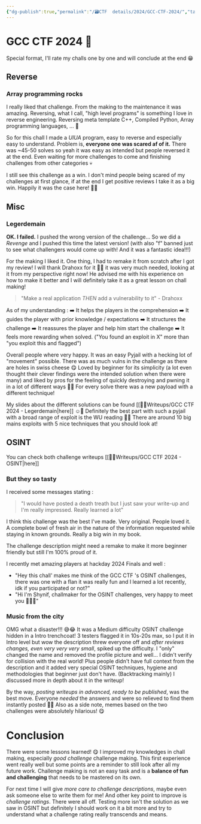 ```yaml
---
{"dg-publish":true,"permalink":"/🗃CTF  details/2024/GCC-CTF-2024/","tags":["Wrap-up","Mid","Challmaker","GCC"]}
---
```


# GCC CTF 2024 🍻
Special format, I'll rate my challs one by one and will conclude at the end 😁

## Reverse
### Array programming rocks
I really liked that challenge. From the making to the maintenance it was amazing.
Reversing, what I call, "high level programs" is something I love in reverse engineering.
Reversing meta template C++, Compiled Python, Array programming languages, ... 💝

So for this chall I made a *UIUA* program, easy to reverse and especially easy to understand.
Problem is, **everyone one was scared af of it.**
There was ~45-50 solves so yeah it was easy as intended but people reversed it at the end. Even waiting for more challenges to come and finishing challenges from other categories 💀

I still see this challenge as a win. I don't mind people being scared of my challenges at first glance, if at the end I get positive reviews I take it as a big win. Happily it was the case here! 🥰💖


## Misc
### Legerdemain
**OK. I failed.** I pushed the wrong version of the challenge... So we did a *Revenge* and I pushed this time the latest version! (with also "f" banned just to see what challengers would come up with! And it was a fantastic idea!!!)

For the making I liked it. One thing, I had to remake it from scratch after I got my review! I will thank Drahoxx for it 🤗😈 it was very much needed, looking at it from my perspective right now! He advised me with his experience on how to make it better and I will definitely take it as a great lesson on chall making!

> "Make a real application *THEN* add a vulnerability to it" - Drahoxx

As of my understanding :
	➡️ It helps the players in the comprehension
	➡️ It guides the player with prior knowledge / expectations
	➡️ It structures the challenge
	➡️ It reassures the player and help him start the challenge
	➡️ It feels more rewarding when solved.
	("You found an exploit in X" more than "you exploit this and flagged")

Overall people where very happy. It was an easy Pyjail with a hecking lot of "movement" possible. There was as much vulns in the challenge as there are holes in swiss cheese 😋 Loved by beginner for its simplicity (a lot even thought their clever findings were the intended solution when there were many) and liked by pros for the feeling of quickly destroying and pwning it in a lot of different ways 👨‍💻
For every solve there was a new payload with a different technique!

My slides about the different solutions can be found [[👩‍🏫Writeups/GCC CTF 2024 - Legerdemain\|here]] ☺️🐍
Definitely the best part with such a pyjail with a broad range of exploit is the WU reading 💖📝
There are around 10 big mains exploits with 5 nice techniques that you should look at!



## OSINT
You can check both challenge writeups [[👩‍🏫Writeups/GCC CTF 2024 - OSINT\|here]]
### But they so tasty
I received some messages stating :
> "I would have posted a death treath but I just saw your write-up and I'm really impressed. Really learned a lot"

I think this challenge was the best I've made. Very original. People loved it. A complete bowl of fresh air in the nature of the information requested while staying in known grounds. Really a big win in my book.

The challenge description might need a remake to make it more beginner friendly but still I'm 100% proud of it.

I recently met amazing players at hackday 2024 Finals and well :
- "Hey this chall' makes me think of the GCC CTF 's OSINT challenges, there was one with a flan it was really fun and I learned a lot recently, idk if you participated or not?"
- "Hi I'm Shynif, challmaker for the OSINT challenges, very happy to meet you 🥰🤗🤝"

### Music from the city
OMG what a disaster!!! 😅😂
It was a Medium difficulty OSINT challenge hidden in a Intro trenchcoat!
3 testers flagged it in 10s-20s max, so I put it in Intro level but wow the description threw everyone off and *after reviews changes, even very very very small*, spiked up the difficulty. I "only" changed the name and removed the profile picture and well... I didn't verify for collision with the real world! Plus people didn't have full context from the description and it added very special OSINT techniques, hygiene and methodologies that beginner just don't have. (Backtracking mainly)
I discussed more in depth about it in the writeup!

By the way, *posting writeups in advanced, ready to be published*, was the best move. Everyone *needed* the answers and were so relieved to find them instantly posted 🤗💖 Also as a side note, memes based on the two challenges were absolutely hilarious! 😋


# Conclusion
There were some lessons learned! 😋
I improved my knowledges in chall making, especially *good challenge* challenge making.
This first experience went really well but some points are a reminder to still look after all my future work.
Challenge making is not an easy task and is a **balance of fun and challenging** that needs to be mastered on its own.

For next time I will give *more care to challenge descriptions*, maybe even ask someone else to write them for me!
And other key point to improve is *challenge ratings*. There were all off. Testing more isn't the solution as we saw in OSINT but definitely I should work on it a bit more and try to understand what a challenge rating really transcends and means.